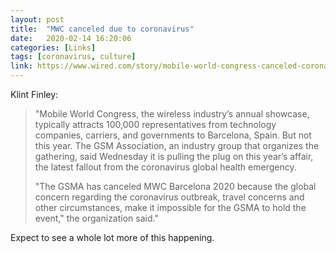 ```yaml
---
layout: post
title:  "MWC canceled due to coronavirus"
date:   2020-02-14 16:20:06
categories: [Links]
tags: [coronavirus, culture]
link: https://www.wired.com/story/mobile-world-congress-canceled-coronavirus-fears/
---
```


Klint Finley:

>"Mobile World Congress, the wireless industry’s annual showcase, typically attracts 100,000 representatives from technology companies, carriers, and governments to Barcelona, Spain. But not this year. The GSM Association, an industry group that organizes the gathering, said Wednesday it is pulling the plug on this year’s affair, the latest fallout from the coronavirus global health emergency.
>
>"The GSMA has canceled MWC Barcelona 2020 because the global concern regarding the coronavirus outbreak, travel concerns and other circumstances, make it impossible for the GSMA to hold the event," the organization said."

Expect to see a whole lot more of this happening.
